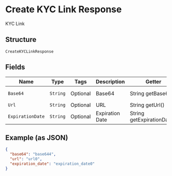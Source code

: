 
# Create KYC Link Response

KYC Link

## Structure

`CreateKYCLinkResponse`

## Fields

| Name | Type | Tags | Description | Getter | Setter |
|  --- | --- | --- | --- | --- | --- |
| `Base64` | `String` | Optional | Base64 | String getBase64() | setBase64(String base64) |
| `Url` | `String` | Optional | URL | String getUrl() | setUrl(String url) |
| `ExpirationDate` | `String` | Optional | Expiration Date | String getExpirationDate() | setExpirationDate(String expirationDate) |

## Example (as JSON)

```json
{
  "base64": "base644",
  "url": "url0",
  "expiration_date": "expiration_date0"
}
```

